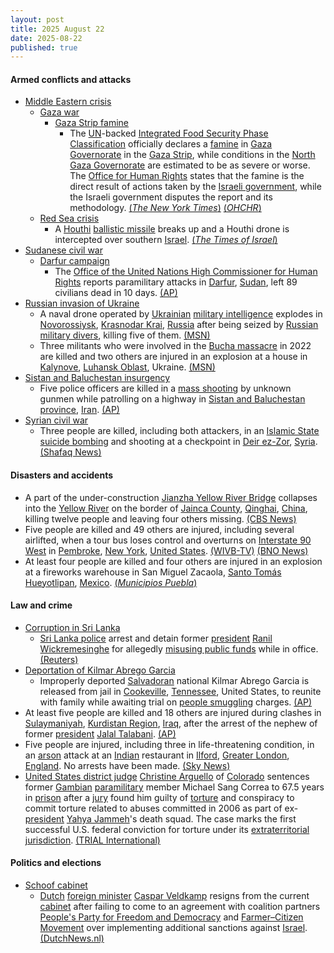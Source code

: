 ```yaml
---
layout: post
title: 2025 August 22
date: 2025-08-22
published: true
---
```



#### Armed conflicts and attacks

* [Middle Eastern crisis](https://en.wikipedia.org/wiki/Middle_Eastern_crisis_%282023%E2%80%93present%29 "Middle Eastern crisis (2023–present)")
  * [Gaza war](https://en.wikipedia.org/wiki/Gaza_war "Gaza war")
    * [Gaza Strip famine](https://en.wikipedia.org/wiki/Gaza_Strip_famine "Gaza Strip famine")
      * The [UN](https://en.wikipedia.org/wiki/United_Nations "United Nations")-backed [Integrated Food Security Phase Classification](https://en.wikipedia.org/wiki/Integrated_Food_Security_Phase_Classification "Integrated Food Security Phase Classification") officially declares a [famine](https://en.wikipedia.org/wiki/Famine "Famine") in [Gaza Governorate](https://en.wikipedia.org/wiki/Gaza_Governorate "Gaza Governorate") in the [Gaza Strip](https://en.wikipedia.org/wiki/Gaza_Strip "Gaza Strip"), while conditions in the [North Gaza Governorate](https://en.wikipedia.org/wiki/North_Gaza_Governorate "North Gaza Governorate") are estimated to be as severe or worse. The [Office for Human Rights](https://en.wikipedia.org/wiki/OHCHR "OHCHR") states that the famine is the direct result of actions taken by the [Israeli government](https://en.wikipedia.org/wiki/Israeli_government "Israeli government"), while the Israeli government disputes the report and its methodology. [(*The New York Times*)](https://www.nytimes.com/2025/08/22/world/middleeast/famine-gaza-city-israel.html) [(*OHCHR*)](https://www.ohchr.org/en/press-releases/2025/08/turk-says-gaza-governorate-famine-direct-result-israeli-government-actions)
  * [Red Sea crisis](https://en.wikipedia.org/wiki/Red_Sea_crisis "Red Sea crisis")
    * A [Houthi](https://en.wikipedia.org/wiki/Houthi "Houthi") [ballistic missile](https://en.wikipedia.org/wiki/Ballistic_missile "Ballistic missile") breaks up and a Houthi drone is intercepted over southern [Israel](https://en.wikipedia.org/wiki/Israel "Israel"). [(*The Times of Israel*)](https://www.timesofisrael.com/idf-downs-houthi-drone-over-southern-israel-after-several-failed-attempts/)
* [Sudanese civil war](https://en.wikipedia.org/wiki/Sudanese_civil_war_%282023%E2%80%93present%29 "Sudanese civil war (2023–present)")
  * [Darfur campaign](https://en.wikipedia.org/wiki/Darfur_campaign_%282023%E2%80%93present%29 "Darfur campaign (2023–present)")
    * The [Office of the United Nations High Commissioner for Human Rights](https://en.wikipedia.org/wiki/Office_of_the_United_Nations_High_Commissioner_for_Human_Rights "Office of the United Nations High Commissioner for Human Rights") reports paramilitary attacks in [Darfur](https://en.wikipedia.org/wiki/Darfur "Darfur"), [Sudan](https://en.wikipedia.org/wiki/Sudan "Sudan"), left 89 civilians dead in 10 days. [(AP)](https://apnews.com/article/sudan-far-ataques-milicias-guerra-9ee980b4c55a4cd8111c16c0f4a3c680)
* [Russian invasion of Ukraine](https://en.wikipedia.org/wiki/Russian_invasion_of_Ukraine "Russian invasion of Ukraine")
  * A naval drone operated by [Ukrainian](https://en.wikipedia.org/wiki/Ukraine "Ukraine") [military intelligence](https://en.wikipedia.org/wiki/Main_Directorate_of_Intelligence_%28Ukraine%29 "Main Directorate of Intelligence (Ukraine)") explodes in [Novorossiysk](https://en.wikipedia.org/wiki/Novorossiysk "Novorossiysk"), [Krasnodar Krai](https://en.wikipedia.org/wiki/Krasnodar_Krai "Krasnodar Krai"), [Russia](https://en.wikipedia.org/wiki/Russia "Russia") after being seized by [Russian military divers](https://en.wikipedia.org/wiki/Russian_commando_frogmen "Russian commando frogmen"), killing five of them. [(MSN)](https://www.msn.com/en-ca/news/world/ukrainian-naval-drone-explosion-in-novorossiysk-bay-kills-5-elite-russian-divers-intelligence-claims/ar-AA1L0L8X?ocid=winp1taskbar&cvid=82a1facb13f34181faf6ae93f242cbef&ei=8)
  * Three militants who were involved in the [Bucha massacre](https://en.wikipedia.org/wiki/Bucha_massacre "Bucha massacre") in 2022 are killed and two others are injured in an explosion at a house in [Kalynove](https://en.wikipedia.org/wiki/Kalynove "Kalynove"), [Luhansk Oblast](https://en.wikipedia.org/wiki/Luhansk_Oblast "Luhansk Oblast"), Ukraine. [(MSN)](https://www.msn.com/en-ca/news/world/explosion-in-luhansk-region-eliminates-russian-militants-involved-in-bucha-atrocities/ar-AA1L5smR?ocid=winp1taskbar&cvid=3c16e386452c4361e9a414f4b543910e&ei=29)
* [Sistan and Baluchestan insurgency](https://en.wikipedia.org/wiki/Sistan_and_Baluchestan_insurgency "Sistan and Baluchestan insurgency")
  * Five police officers are killed in a [mass shooting](https://en.wikipedia.org/wiki/Mass_shooting "Mass shooting") by unknown gunmen while patrolling on a highway in [Sistan and Baluchestan province](https://en.wikipedia.org/wiki/Sistan_and_Baluchestan_province "Sistan and Baluchestan province"), [Iran](https://en.wikipedia.org/wiki/Iran "Iran"). [(AP)](https://apnews.com/article/iran-policia-tiroteo-sistan-baluchistan-pistoleros-cb687876d9bd8968f18a429d084878a2)
* [Syrian civil war](https://en.wikipedia.org/wiki/Syrian_civil_war "Syrian civil war")
  * Three people are killed, including both attackers, in an [Islamic State](https://en.wikipedia.org/wiki/Islamic_State "Islamic State") [suicide bombing](https://en.wikipedia.org/wiki/Suicide_bombing "Suicide bombing") and shooting at a checkpoint in [Deir ez-Zor](https://en.wikipedia.org/wiki/Deir_ez-Zor "Deir ez-Zor"), [Syria](https://en.wikipedia.org/wiki/Syria "Syria"). [(Shafaq News)](https://shafaq.com/en/Middle-East/ISIS-suicide-attack-targets-checkpoint-in-Syria-s-Deir-ez-Zor)

#### Disasters and accidents

* A part of the under-construction [Jianzha Yellow River Bridge](https://en.wikipedia.org/wiki/Jianzha_Yellow_River_Bridge "Jianzha Yellow River Bridge") collapses into the [Yellow River](https://en.wikipedia.org/wiki/Yellow_River "Yellow River") on the border of [Jainca County](https://en.wikipedia.org/wiki/Jainca_County "Jainca County"), [Qinghai](https://en.wikipedia.org/wiki/Qinghai "Qinghai"), [China](https://en.wikipedia.org/wiki/China "China"), killing twelve people and leaving four others missing. [(CBS News)](https://www.cbsnews.com/news/china-bridge-collapse-yellow-river-video-state-media-say-6-deaths/)
* Five people are killed and 49 others are injured, including several airlifted, when a tour bus loses control and overturns on [Interstate 90 West](https://en.wikipedia.org/wiki/Interstate_90_in_New_York "Interstate 90 in New York") in [Pembroke](https://en.wikipedia.org/wiki/Pembroke%2C_New_York "Pembroke, New York"), [New York](https://en.wikipedia.org/wiki/New_York_%28state%29 "New York (state)"), [United States](https://en.wikipedia.org/wiki/United_States "United States"). [(WIVB-TV)](https://www.wivb.com/news/local-news/western-new-york/genesee-county/all-lanes-closed-after-bus-crash-on-i-90-in-pembroke/) [(BNO News)](https://bnonews.com/index.php/2025/08/tour-bus-from-niagara-falls-overturns-in-new-york-4-dead-dozens-hurt/)
* At least four people are killed and four others are injured in an explosion at a fireworks warehouse in San Miguel Zacaola, [Santo Tomás Hueyotlipan](https://en.wikipedia.org/wiki/Santo_Tom%C3%A1s_Hueyotlipan "Santo Tomás Hueyotlipan"), [Mexico](https://en.wikipedia.org/wiki/Mexico "Mexico"). [(*Municipios Puebla*)](https://municipiospuebla.mx/nota/2025-08-22/hueyotlipan/cuatro-muertos-deja-explosi%C3%B3n-de-polvor%C3%ADn-en-san-miguel-zacaola-sedena)

#### Law and crime

* [Corruption in Sri Lanka](https://en.wikipedia.org/wiki/Corruption_in_Sri_Lanka "Corruption in Sri Lanka")
  * [Sri Lanka police](https://en.wikipedia.org/wiki/Sri_Lanka_police "Sri Lanka police") arrest and detain former [president](https://en.wikipedia.org/wiki/President_of_Sri_Lanka "President of Sri Lanka") [Ranil Wickremesinghe](https://en.wikipedia.org/wiki/Ranil_Wickremesinghe "Ranil Wickremesinghe") for allegedly [misusing public funds](https://en.wikipedia.org/wiki/Political_corruption "Political corruption") while in office. [(Reuters)](https://www.reuters.com/world/asia-pacific/sri-lankas-former-president-wickremesinghe-remanded-over-alleged-misuse-state-2025-08-22/)
* [Deportation of Kilmar Abrego Garcia](https://en.wikipedia.org/wiki/Deportation_of_Kilmar_Abrego_Garcia "Deportation of Kilmar Abrego Garcia")
  * Improperly deported [Salvadoran](https://en.wikipedia.org/wiki/El_Salvador "El Salvador") national Kilmar Abrego Garcia is released from jail in [Cookeville](https://en.wikipedia.org/wiki/Cookeville%2C_Tennessee "Cookeville, Tennessee"), [Tennessee](https://en.wikipedia.org/wiki/Tennessee "Tennessee"), United States, to reunite with family while awaiting trial on [people smuggling](https://en.wikipedia.org/wiki/People_smuggling "People smuggling") charges. [(AP)](https://apnews.com/article/abrego-garcia-jail-release-deportation-trial-6eb8e95da3bfb7b7ed89dc156702b295)
* At least five people are killed and 18 others are injured during clashes in [Sulaymaniyah](https://en.wikipedia.org/wiki/Sulaymaniyah "Sulaymaniyah"), [Kurdistan Region](https://en.wikipedia.org/wiki/Kurdistan_Region "Kurdistan Region"), [Iraq](https://en.wikipedia.org/wiki/Iraq "Iraq"), after the arrest of the nephew of former [president](https://en.wikipedia.org/wiki/President_of_Iraq "President of Iraq") [Jalal Talabani](https://en.wikipedia.org/wiki/Jalal_Talabani "Jalal Talabani"). [(AP)](https://apnews.com/article/irak-politico-kurdo-detenido-enfrentamientos-065433c8fcf6298c9a417668820c8d49)
* Five people are injured, including three in life-threatening condition, in an [arson](https://en.wikipedia.org/wiki/Arson "Arson") attack at an [Indian](https://en.wikipedia.org/wiki/India "India") restaurant in [Ilford](https://en.wikipedia.org/wiki/Ilford "Ilford"), [Greater London](https://en.wikipedia.org/wiki/Greater_London "Greater London"), [England](https://en.wikipedia.org/wiki/England "England"). No arrests have been made. [(Sky News)](https://news.sky.com/story/three-people-in-a-life-threatening-condition-after-arson-attack-at-restaurant-13416616)
* [United States district judge](https://en.wikipedia.org/wiki/United_States_federal_judge "United States federal judge") [Christine Arguello](https://en.wikipedia.org/wiki/Christine_Arguello "Christine Arguello") of [Colorado](https://en.wikipedia.org/wiki/United_States_District_Court_for_the_District_of_Colorado "United States District Court for the District of Colorado") sentences former [Gambian](https://en.wikipedia.org/wiki/Gambia "Gambia") [paramilitary](https://en.wikipedia.org/wiki/Paramilitary "Paramilitary") member Michael Sang Correa to 67.5 years in [prison](https://en.wikipedia.org/wiki/Incarceration_in_the_United_States "Incarceration in the United States") after a [jury](https://en.wikipedia.org/wiki/Juries_in_the_United_States "Juries in the United States") found him guilty of [torture](https://en.wikipedia.org/wiki/Torture_in_the_United_States "Torture in the United States") and conspiracy to commit torture related to abuses committed in 2006 as part of ex-[president](https://en.wikipedia.org/wiki/President_of_the_Gambia "President of the Gambia") [Yahya Jammeh](https://en.wikipedia.org/wiki/Yahya_Jammeh "Yahya Jammeh")'s death squad. The case marks the first successful U.S. federal conviction for torture under its [extraterritorial jurisdiction](https://en.wikipedia.org/wiki/Extraterritorial_jurisdiction "Extraterritorial jurisdiction"). [(TRIAL International)](https://trialinternational.org/latest-post/former-jungler-sentenced-to-over-67-years-for-torture/)

#### Politics and elections

* [Schoof cabinet](https://en.wikipedia.org/wiki/Schoof_cabinet "Schoof cabinet")
  * [Dutch](https://en.wikipedia.org/wiki/Netherlands "Netherlands") [foreign minister](https://en.wikipedia.org/wiki/Minister_of_Foreign_Affairs_of_the_Netherlands "Minister of Foreign Affairs of the Netherlands") [Caspar Veldkamp](https://en.wikipedia.org/wiki/Caspar_Veldkamp "Caspar Veldkamp") resigns from the current [cabinet](https://en.wikipedia.org/wiki/Cabinet_of_the_Netherlands "Cabinet of the Netherlands") after failing to come to an agreement with coalition partners [People's Party for Freedom and Democracy](https://en.wikipedia.org/wiki/People%27s_Party_for_Freedom_and_Democracy "People's Party for Freedom and Democracy") and [Farmer–Citizen Movement](https://en.wikipedia.org/wiki/Farmer%E2%80%93Citizen_Movement "Farmer–Citizen Movement") over implementing additional sanctions against [Israel](https://en.wikipedia.org/wiki/Israel "Israel"). [(DutchNews.nl)](https://www.dutchnews.nl/2025/08/no-extra-measures-against-israel-dutch-foreign-minister-resigns/)
